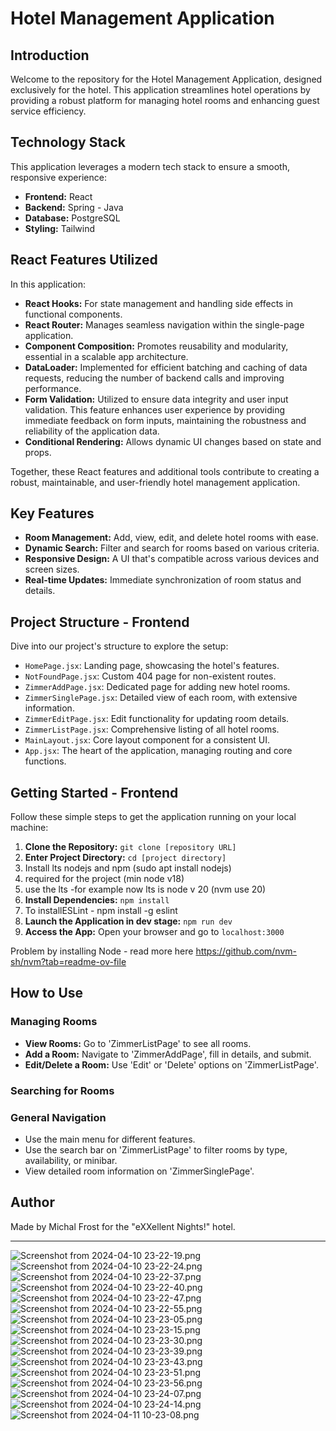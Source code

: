# Hotel Management Application

## Introduction
Welcome to the repository for the Hotel Management Application, designed exclusively for the hotel. This application streamlines hotel operations by providing a robust platform for managing hotel rooms and enhancing guest service efficiency.

## Technology Stack
This application leverages a modern tech stack to ensure a smooth, responsive experience:

- **Frontend:** React
- **Backend:** Spring - Java
- **Database:** PostgreSQL
- **Styling:** Tailwind

## React Features Utilized

In this application: 

- **React Hooks:** For state management and handling side effects in functional components.
- **React Router:** Manages seamless navigation within the single-page application.
- **Component Composition:** Promotes reusability and modularity, essential in a scalable app architecture.
- **DataLoader:** Implemented for efficient batching and caching of data requests, reducing the number of backend calls and improving performance.
- **Form Validation:** Utilized to ensure data integrity and user input validation. This feature enhances user experience by providing immediate feedback on form inputs, maintaining the robustness and reliability of the application data.
- **Conditional Rendering:** Allows dynamic UI changes based on state and props.


Together, these React features and additional tools contribute to creating a robust, maintainable, and user-friendly hotel management application.


## Key Features
- **Room Management:** Add, view, edit, and delete hotel rooms with ease.
- **Dynamic Search:** Filter and search for rooms based on various criteria.
- **Responsive Design:** A UI that's compatible across various devices and screen sizes.
- **Real-time Updates:** Immediate synchronization of room status and details.

## Project Structure - Frontend
Dive into our project's structure to explore the setup:

- `HomePage.jsx`: Landing page, showcasing the hotel's features.
- `NotFoundPage.jsx`: Custom 404 page for non-existent routes.
- `ZimmerAddPage.jsx`: Dedicated page for adding new hotel rooms.
- `ZimmerSinglePage.jsx`: Detailed view of each room, with extensive information.
- `ZimmerEditPage.jsx`: Edit functionality for updating room details.
- `ZimmerListPage.jsx`: Comprehensive listing of all hotel rooms.
- `MainLayout.jsx`: Core layout component for a consistent UI.
- `App.jsx`: The heart of the application, managing routing and core functions.

## Getting Started - Frontend
Follow these simple steps to get the application running on your local machine:

1. **Clone the Repository:** `git clone [repository URL]`
2. **Enter Project Directory:** `cd [project directory]`
3. Install lts nodejs and npm (sudo apt install nodejs) 
4. required for the project (min node v18)
5. use the lts -for example now lts is node v 20 (nvm use 20)
6. **Install Dependencies:** `npm install`
8. To installESLint - npm install -g eslint
9. **Launch the Application in dev stage:** `npm run dev`
10. **Access the App:** Open your browser and go to `localhost:3000`

Problem by installing Node - read more here https://github.com/nvm-sh/nvm?tab=readme-ov-file
## How to Use

### Managing Rooms
- **View Rooms:** Go to 'ZimmerListPage' to see all rooms.
- **Add a Room:** Navigate to 'ZimmerAddPage', fill in details, and submit.
- **Edit/Delete a Room:** Use 'Edit' or 'Delete' options on 'ZimmerListPage'.

### Searching for Rooms


### General Navigation
- Use the main menu for different features.
- Use the search bar on 'ZimmerListPage' to filter rooms by type, availability, or minibar.
- View detailed room information on 'ZimmerSinglePage'.


## Author
Made by Michal Frost for the "eXXellent Nights!" hotel.

---

![Screenshot from 2024-04-10 23-22-19.png](src%2Fassets%2FImagesDemo%2FScreenshot%20from%202024-04-10%2023-22-19.png)
![Screenshot from 2024-04-10 23-22-24.png](src%2Fassets%2FImagesDemo%2FScreenshot%20from%202024-04-10%2023-22-24.png)
![Screenshot from 2024-04-10 23-22-37.png](src%2Fassets%2FImagesDemo%2FScreenshot%20from%202024-04-10%2023-22-37.png)
![Screenshot from 2024-04-10 23-22-40.png](src%2Fassets%2FImagesDemo%2FScreenshot%20from%202024-04-10%2023-22-40.png)
![Screenshot from 2024-04-10 23-22-47.png](src%2Fassets%2FImagesDemo%2FScreenshot%20from%202024-04-10%2023-22-47.png)
![Screenshot from 2024-04-10 23-22-55.png](src%2Fassets%2FImagesDemo%2FScreenshot%20from%202024-04-10%2023-22-55.png)
![Screenshot from 2024-04-10 23-23-05.png](src%2Fassets%2FImagesDemo%2FScreenshot%20from%202024-04-10%2023-23-05.png)
![Screenshot from 2024-04-10 23-23-15.png](src%2Fassets%2FImagesDemo%2FScreenshot%20from%202024-04-10%2023-23-15.png)
![Screenshot from 2024-04-10 23-23-30.png](src%2Fassets%2FImagesDemo%2FScreenshot%20from%202024-04-10%2023-23-30.png)
![Screenshot from 2024-04-10 23-23-39.png](src%2Fassets%2FImagesDemo%2FScreenshot%20from%202024-04-10%2023-23-39.png)
![Screenshot from 2024-04-10 23-23-43.png](src%2Fassets%2FImagesDemo%2FScreenshot%20from%202024-04-10%2023-23-43.png)
![Screenshot from 2024-04-10 23-23-51.png](src%2Fassets%2FImagesDemo%2FScreenshot%20from%202024-04-10%2023-23-51.png)
![Screenshot from 2024-04-10 23-23-56.png](src%2Fassets%2FImagesDemo%2FScreenshot%20from%202024-04-10%2023-23-56.png)
![Screenshot from 2024-04-10 23-24-07.png](src%2Fassets%2FImagesDemo%2FScreenshot%20from%202024-04-10%2023-24-07.png)
![Screenshot from 2024-04-10 23-24-14.png](src%2Fassets%2FImagesDemo%2FScreenshot%20from%202024-04-10%2023-24-14.png)
![Screenshot from 2024-04-11 10-23-08.png](src%2Fassets%2FImagesDemo%2FScreenshot%20from%202024-04-11%2010-23-08.png)
